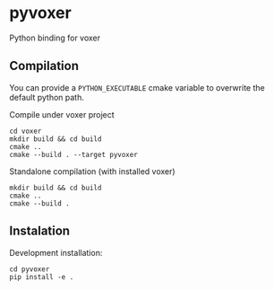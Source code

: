 # pyvoxer

Python binding for voxer

## Compilation
You can provide a `PYTHON_EXECUTABLE` cmake variable to overwrite the default python path.

Compile under voxer project
```shell script
cd voxer
mkdir build && cd build
cmake ..
cmake --build . --target pyvoxer
```

Standalone compilation (with installed voxer) 
```shell script
mkdir build && cd build
cmake ..
cmake --build .
```
## Instalation

Development installation:

```shell script
cd pyvoxer
pip install -e .
```